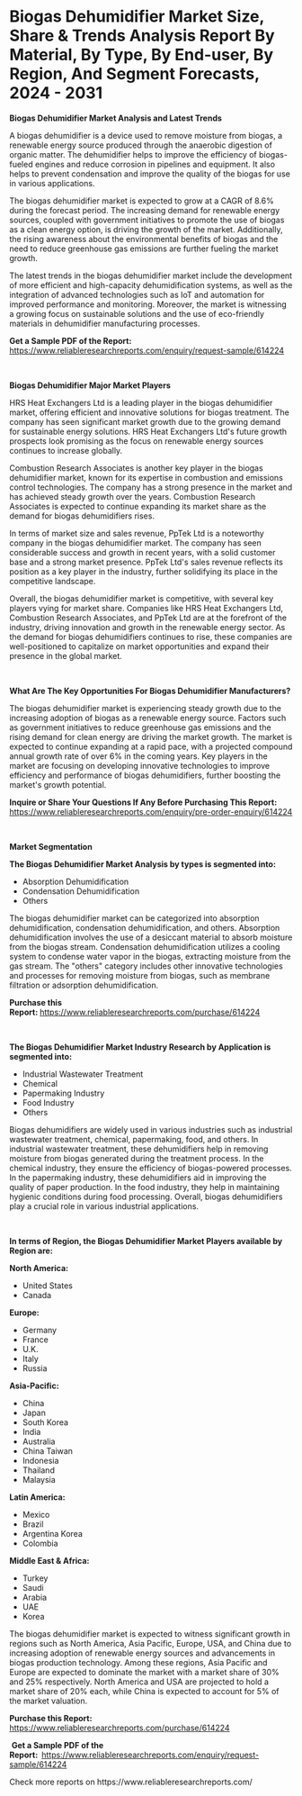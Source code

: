 <p><h1>Biogas Dehumidifier Market Size, Share & Trends Analysis Report By Material, By Type, By End-user, By Region, And Segment Forecasts, 2024 - 2031</h1></p><p><strong>Biogas Dehumidifier Market Analysis and Latest Trends</strong></p>
<p><p>A biogas dehumidifier is a device used to remove moisture from biogas, a renewable energy source produced through the anaerobic digestion of organic matter. The dehumidifier helps to improve the efficiency of biogas-fueled engines and reduce corrosion in pipelines and equipment. It also helps to prevent condensation and improve the quality of the biogas for use in various applications.</p><p>The biogas dehumidifier market is expected to grow at a CAGR of 8.6% during the forecast period. The increasing demand for renewable energy sources, coupled with government initiatives to promote the use of biogas as a clean energy option, is driving the growth of the market. Additionally, the rising awareness about the environmental benefits of biogas and the need to reduce greenhouse gas emissions are further fueling the market growth.</p><p>The latest trends in the biogas dehumidifier market include the development of more efficient and high-capacity dehumidification systems, as well as the integration of advanced technologies such as IoT and automation for improved performance and monitoring. Moreover, the market is witnessing a growing focus on sustainable solutions and the use of eco-friendly materials in dehumidifier manufacturing processes.</p></p>
<p><strong>Get a Sample PDF of the Report:&nbsp;</strong> <a href="https://www.reliableresearchreports.com/enquiry/request-sample/614224">https://www.reliableresearchreports.com/enquiry/request-sample/614224</a></p>
<p>&nbsp;</p>
<p><strong>Biogas Dehumidifier Major Market Players</strong></p>
<p><p>HRS Heat Exchangers Ltd is a leading player in the biogas dehumidifier market, offering efficient and innovative solutions for biogas treatment. The company has seen significant market growth due to the growing demand for sustainable energy solutions. HRS Heat Exchangers Ltd's future growth prospects look promising as the focus on renewable energy sources continues to increase globally.</p><p>Combustion Research Associates is another key player in the biogas dehumidifier market, known for its expertise in combustion and emissions control technologies. The company has a strong presence in the market and has achieved steady growth over the years. Combustion Research Associates is expected to continue expanding its market share as the demand for biogas dehumidifiers rises.</p><p>In terms of market size and sales revenue, PpTek Ltd is a noteworthy company in the biogas dehumidifier market. The company has seen considerable success and growth in recent years, with a solid customer base and a strong market presence. PpTek Ltd's sales revenue reflects its position as a key player in the industry, further solidifying its place in the competitive landscape.</p><p>Overall, the biogas dehumidifier market is competitive, with several key players vying for market share. Companies like HRS Heat Exchangers Ltd, Combustion Research Associates, and PpTek Ltd are at the forefront of the industry, driving innovation and growth in the renewable energy sector. As the demand for biogas dehumidifiers continues to rise, these companies are well-positioned to capitalize on market opportunities and expand their presence in the global market.</p></p>
<p>&nbsp;</p>
<p><strong>What Are The Key Opportunities For Biogas Dehumidifier Manufacturers?</strong></p>
<p><p>The biogas dehumidifier market is experiencing steady growth due to the increasing adoption of biogas as a renewable energy source. Factors such as government initiatives to reduce greenhouse gas emissions and the rising demand for clean energy are driving the market growth. The market is expected to continue expanding at a rapid pace, with a projected compound annual growth rate of over 6% in the coming years. Key players in the market are focusing on developing innovative technologies to improve efficiency and performance of biogas dehumidifiers, further boosting the market's growth potential.</p></p>
<p><strong>Inquire or Share Your Questions If Any Before Purchasing This Report:</strong> <a href="https://www.reliableresearchreports.com/enquiry/pre-order-enquiry/614224">https://www.reliableresearchreports.com/enquiry/pre-order-enquiry/614224</a></p>
<p>&nbsp;</p>
<p><strong>Market Segmentation</strong></p>
<p><strong>The Biogas Dehumidifier Market Analysis by types is segmented into:</strong></p>
<p><ul><li>Absorption Dehumidification</li><li>Condensation Dehumidification</li><li>Others</li></ul></p>
<p><p>The biogas dehumidifier market can be categorized into absorption dehumidification, condensation dehumidification, and others. Absorption dehumidification involves the use of a desiccant material to absorb moisture from the biogas stream. Condensation dehumidification utilizes a cooling system to condense water vapor in the biogas, extracting moisture from the gas stream. The "others" category includes other innovative technologies and processes for removing moisture from biogas, such as membrane filtration or adsorption dehumidification.</p></p>
<p><strong>Purchase this Report:&nbsp;</strong><a href="https://www.reliableresearchreports.com/purchase/614224">https://www.reliableresearchreports.com/purchase/614224</a></p>
<p>&nbsp;</p>
<p><strong>The Biogas Dehumidifier Market Industry Research by Application is segmented into:</strong></p>
<p><ul><li>Industrial Wastewater Treatment</li><li>Chemical</li><li>Papermaking Industry</li><li>Food Industry</li><li>Others</li></ul></p>
<p><p>Biogas dehumidifiers are widely used in various industries such as industrial wastewater treatment, chemical, papermaking, food, and others. In industrial wastewater treatment, these dehumidifiers help in removing moisture from biogas generated during the treatment process. In the chemical industry, they ensure the efficiency of biogas-powered processes. In the papermaking industry, these dehumidifiers aid in improving the quality of paper production. In the food industry, they help in maintaining hygienic conditions during food processing. Overall, biogas dehumidifiers play a crucial role in various industrial applications.</p></p>
<p>&nbsp;</p>
<p><strong>In terms of Region, the Biogas Dehumidifier Market Players available by Region are:</strong></p>
<p>
    <p> <strong> North America: </strong>
        <ul>
            <li>United States</li>
            <li>Canada</li>
        </ul>
        </p> 
    <p> <strong> Europe: </strong>
        <ul>
            <li>Germany</li>
            <li>France</li>
            <li>U.K.</li>
            <li>Italy</li>
            <li>Russia</li>
        </ul>
        </p> 
    <p> <strong> Asia-Pacific: </strong>
        <ul>
            <li>China</li>
            <li>Japan</li>
            <li>South Korea</li>
            <li>India</li>
            <li>Australia</li>
            <li>China Taiwan</li>
            <li>Indonesia</li>
            <li>Thailand</li>
            <li>Malaysia</li>
        </ul>
        </p> 
    <p> <strong> Latin America: </strong>
        <ul>
            <li>Mexico</li>
            <li>Brazil</li>
            <li>Argentina Korea</li>
            <li>Colombia</li>
        </ul>
        </p> 
    <p> <strong> Middle East & Africa: </strong>
        <ul>
            <li>Turkey</li>
            <li>Saudi</li>
            <li>Arabia</li>
            <li>UAE</li>
            <li>Korea</li>
        </ul>
    </p>
    </p>
<p><p>The biogas dehumidifier market is expected to witness significant growth in regions such as North America, Asia Pacific, Europe, USA, and China due to increasing adoption of renewable energy sources and advancements in biogas production technology. Among these regions, Asia Pacific and Europe are expected to dominate the market with a market share of 30% and 25% respectively. North America and USA are projected to hold a market share of 20% each, while China is expected to account for 5% of the market valuation.</p></p>
<p><strong>Purchase this Report: </strong><a href="https://www.reliableresearchreports.com/purchase/614224">https://www.reliableresearchreports.com/purchase/614224</a></p>
<p>&nbsp;<strong>Get a Sample PDF of the Report:&nbsp;&nbsp;</strong><a href="https://www.reliableresearchreports.com/enquiry/request-sample/614224">https://www.reliableresearchreports.com/enquiry/request-sample/614224</a></p>
<p><strong></strong></p>
<p>Check more reports on https://www.reliableresearchreports.com/</p>